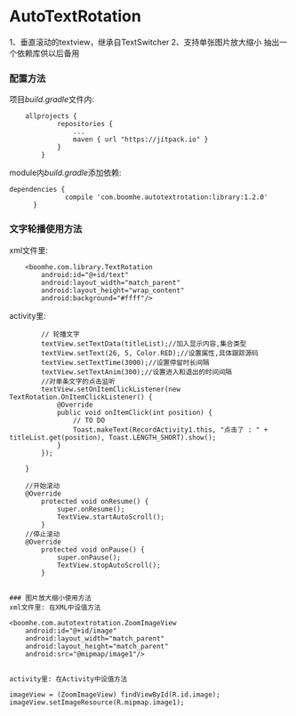 # AutoTextRotation
1、垂直滚动的textview，继承自TextSwitcher
2、支持单张图片放大缩小
抽出一个依赖库供以后备用


### 配置方法

项目*build.gradle*文件内:
````
    allprojects {
    		repositories {
    			...
    			maven { url "https://jitpack.io" }
    		}
    	}

````
module内*build.gradle*添加依赖:
  ````
  dependencies {
    	        compile 'com.boomhe.autotextrotation:library:1.2.0'
    	}

````
### 文字轮播使用方法

xml文件里:
````
    <boomhe.com.library.TextRotation
        android:id="@+id/text"
        android:layout_width="match_parent"
        android:layout_height="wrap_content"
        android:background="#ffff"/>
````

activity里:
````
        // 轮播文字
		textView.setTextData(titleList);//加入显示内容,集合类型
		textView.setText(26, 5, Color.RED);//设置属性,具体跟踪源码
		textView.setTextTime(3000);//设置停留时长间隔
		textView.setTextAnim(300);//设置进入和退出的时间间隔
		//对单条文字的点击监听
		textView.setOnItemClickListener(new TextRotation.OnItemClickListener() {
			@Override
			public void onItemClick(int position) {
				// TO DO
				Toast.makeText(RecordActivity1.this, "点击了 : " + titleList.get(position), Toast.LENGTH_SHORT).show();
			}
		});

	}

````
        //开始滚动
        @Override
            protected void onResume() {
                super.onResume();
                TextView.startAutoScroll();
            }
        //停止滚动
        @Override
            protected void onPause() {
                super.onPause();
                TextView.stopAutoScroll();
            }
````

### 图片放大缩小使用方法
xml文件里: 在XML中设值方法
````
    <boomhe.com.autotextrotation.ZoomImageView
        android:id="@+id/image"
        android:layout_width="match_parent"
        android:layout_height="match_parent"
        android:src="@mipmap/image1"/>
````

activity里: 在Activity中设值方法 
````
    imageView = (ZoomImageView) findViewById(R.id.image);
    imageView.setImageResource(R.mipmap.image1);

````
